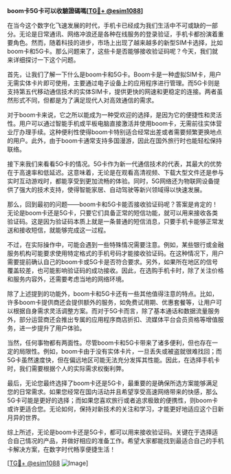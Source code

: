 **boom卡5G卡可以收驗證碼嗎[[TG💪+ @esim1088](https://t.me/s/esim1088)]**

在当今这个数字化飞速发展的时代，手机卡已经成为我们生活中不可或缺的一部分。无论是日常通讯、网络冲浪还是各种在线服务的登录验证，手机卡都扮演着重要角色。然而，随着科技的进步，市场上出现了越来越多的新型SIM卡选择，比如boom卡和5G卡。那么问题来了，这些卡是否能够接收验证码呢？今天，我们就来详细探讨一下这个问题。

首先，让我们了解一下什么是boom卡和5G卡。Boom卡是一种虚拟SIM卡，用户无需实体卡片即可使用，主要通过电子设备上的应用程序进行管理。而5G卡则是支持第五代移动通信技术的实体SIM卡，提供更快的网速和更稳定的连接。两者虽然形式不同，但都是为了满足现代人对高效通信的需求。

对于boom卡来说，它之所以能成为一种受欢迎的选择，是因为它的便捷性和灵活性。用户可以通过智能手机或平板电脑直接激活并使用boom卡，无需前往实体营业厅办理手续。这种便利性使得boom卡特别适合经常出差或者需要频繁更换地点的用户。此外，由于boom卡通常支持多国漫游，因此在国外旅行时也能轻松保持联络。

接下来我们来看看5G卡的情况。5G卡作为新一代通信技术的代表，其最大的优势在于高速率和低延迟。这意味着，无论是在观看高清视频、下载大型文件还是参与实时互动游戏时，都能享受到更加流畅的体验。同时，5G网络还为物联网设备提供了强大的技术支持，使得智能家居、自动驾驶等新兴领域得以快速发展。

那么，回到最初的问题——boom卡和5G卡能否接收验证码呢？答案是肯定的！无论是boom卡还是5G卡，只要它们具备正常的短信功能，就可以用来接收各类验证码。这是因为验证码本质上就是一条普通的短信消息，只要手机卡能够正常发送和接收短信，就能够完成这一过程。

不过，在实际操作中，可能会遇到一些特殊情况需要注意。例如，某些银行或金融服务机构可能要求使用特定格式的手机号码才能接收验证码。在这种情况下，用户需要提前确认自己的boom卡或5G卡是否符合要求。另外，如果所在地区的信号覆盖较差，也可能影响验证码的成功接收。因此，在选购手机卡时，除了关注价格和服务内容外，还需要考虑当地的网络环境。

除了上述提到的功能外，boom卡和5G卡还有一些其他值得注意的特点。比如，许多boom卡提供商还会提供额外的服务，如免费试用期、优惠套餐等，让用户可以根据自身需求灵活调整方案。而对于5G卡而言，除了基本通话和数据流量服务外，部分运营商还会推出专属的应用程序商店折扣、流媒体平台会员资格等增值服务，进一步提升了用户体验。

当然，任何事物都有两面性。尽管boom卡和5G卡带来了诸多便利，但也存在一定的局限性。例如，boom卡由于没有实体卡片，一旦丢失或被盗就很难找回；而5G卡虽然速度快，但在偏远地区可能无法充分发挥其性能。因此，在选择手机卡时，我们需要根据个人的实际需求权衡利弊。

最后，无论您最终选择了boom卡还是5G卡，最重要的是确保所选方案能够满足您的日常需求。如果您经常在国内活动并且希望享受高速网络带来的快感，那么5G卡可能是更好的选择；而如果您喜欢旅行或者追求极致的便携性，则boom卡或许更适合您。无论如何，保持对新技术的关注和学习，才能更好地适应这个日新月异的世界。

综上所述，无论是boom卡还是5G卡，都可以用来接收验证码。关键在于选择适合自己情况的产品，并做好相应的准备工作。希望大家都能找到最适合自己的手机卡解决方案，在数字时代畅享便捷生活！

[[TG💪+ @esim1088](https://t.me/s/esim1088) ![Image](https://i.postimg.cc/4NQfJmqS/Snipaste-2025-05-13-00-14-12.png)]